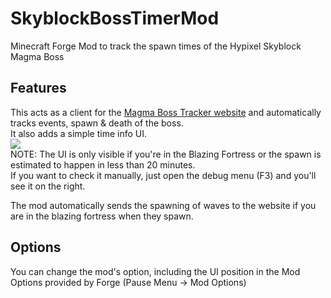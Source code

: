 # SkyblockBossTimerMod
Minecraft Forge Mod to track the spawn times of the Hypixel Skyblock Magma Boss  


## Features
This acts as a client for the [Magma Boss Tracker website](https://hypixel.inventivetalent.org/skyblock-magma-timer/) and automatically tracks events, spawn & death of the boss.  
It also adds a simple time info UI.  
![](https://yeleha.co/2TwDnEX)   
NOTE: The UI is only visible if you're in the Blazing Fortress or the spawn is estimated to happen in less than 20 minutes.  
If you want to check it manually, just open the debug menu (F3) and you'll see it on the right.

The mod automatically sends the spawning of waves to the website if you are in the blazing fortress when they spawn.


## Options
You can change the mod's option, including the UI position in the Mod Options provided by Forge (Pause Menu -> Mod Options)
